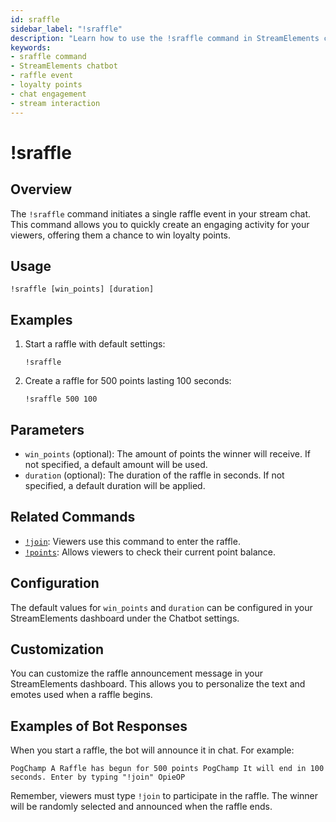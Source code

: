 ```yaml
---
id: sraffle
sidebar_label: "!sraffle"
description: "Learn how to use the !sraffle command in StreamElements chatbot to create engaging single raffle events in your stream chat."
keywords:
- sraffle command
- StreamElements chatbot
- raffle event
- loyalty points
- chat engagement
- stream interaction
---
```


# !sraffle

## Overview

The `!sraffle` command initiates a single raffle event in your stream chat. This command allows you to quickly create an engaging activity for your viewers, offering them a chance to win loyalty points.

## Usage

```
!sraffle [win_points] [duration]
```

## Examples

1. Start a raffle with default settings:
   ```
   !sraffle
   ```

2. Create a raffle for 500 points lasting 100 seconds:
   ```
   !sraffle 500 100
   ```

## Parameters

- `win_points` (optional): The amount of points the winner will receive. If not specified, a default amount will be used.
- `duration` (optional): The duration of the raffle in seconds. If not specified, a default duration will be applied.

## Related Commands

- [`!join`](join.md): Viewers use this command to enter the raffle.
- [`!points`](points.md): Allows viewers to check their current point balance.

## Configuration

The default values for `win_points` and `duration` can be configured in your StreamElements dashboard under the Chatbot settings.

## Customization

You can customize the raffle announcement message in your StreamElements dashboard. This allows you to personalize the text and emotes used when a raffle begins.

## Examples of Bot Responses

When you start a raffle, the bot will announce it in chat. For example:

```
PogChamp A Raffle has begun for 500 points PogChamp It will end in 100 seconds. Enter by typing "!join" OpieOP
```

Remember, viewers must type `!join` to participate in the raffle. The winner will be randomly selected and announced when the raffle ends.
